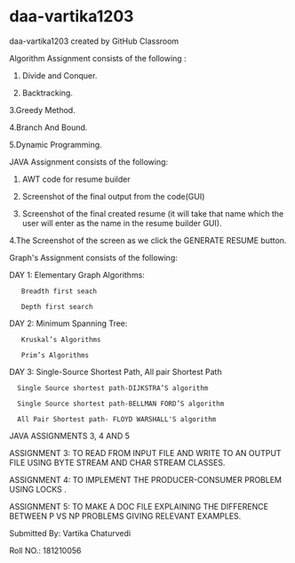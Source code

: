# daa-vartika1203
daa-vartika1203 created by GitHub Classroom

Algorithm Assignment consists of the following :

1. Divide and Conquer.

2. Backtracking.

3.Greedy Method.

4.Branch And Bound.

5.Dynamic Programming.

JAVA Assignment consists of the following:

1. AWT code for resume builder

2. Screenshot of the final output from the code(GUI)

3. Screenshot of the final created resume (it will take that name which the user will enter as the name in the resume builder GUI).

4.The Screenshot of the screen as we click the GENERATE RESUME button.

Graph's Assignment consists of the following:

DAY 1: Elementary Graph Algorithms:

       Breadth first seach
       
       Depth first search
       
DAY 2: Minimum Spanning Tree:

       Kruskal’s Algorithms
       
       Prim’s Algorithms 
       
DAY 3: Single-Source Shortest Path, All pair Shortest Path

      Single Source shortest path-DIJKSTRA’S algorithm
      
      Single Source shortest path-BELLMAN FORD’S algorithm
      
      All Pair Shortest path- FLOYD WARSHALL'S algorithm
      
JAVA ASSIGNMENTS 3, 4 AND 5

ASSIGNMENT 3: TO READ FROM INPUT FILE AND WRITE TO AN OUTPUT FILE USING BYTE STREAM AND CHAR STREAM CLASSES.

ASSIGNMENT 4: TO IMPLEMENT THE PRODUCER-CONSUMER PROBLEM USING LOCKS .

ASSIGNMENT 5: TO MAKE A DOC FILE EXPLAINING THE DIFFERENCE BETWEEN P VS NP PROBLEMS GIVING RELEVANT EXAMPLES.
      
      
Submitted By: Vartika Chaturvedi 

Roll NO.: 181210056


